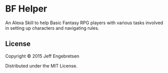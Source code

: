 # BF Helper

An Alexa Skill to help Basic Fantasy RPG players with various tasks involved in setting up characters and navigating rules.


## License

Copyright © 2015 Jeff Engebretsen

Distributed under the MIT License.
